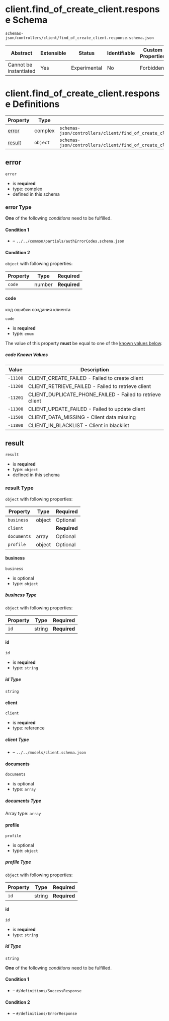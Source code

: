 # client.find_of_create_client.response Schema

```
schemas-json/controllers/client/find_of_create_client.response.schema.json
```

| Abstract               | Extensible | Status       | Identifiable | Custom Properties | Additional Properties | Defined In                                                                                                  |
| ---------------------- | ---------- | ------------ | ------------ | ----------------- | --------------------- | ----------------------------------------------------------------------------------------------------------- |
| Cannot be instantiated | Yes        | Experimental | No           | Forbidden         | Permitted             | [controllers/client/find_or_create_client.response.schema.json](find_or_create_client.response.schema.json) |

# client.find_of_create_client.response Definitions

| Property          | Type     | Group                                                                                                     |
| ----------------- | -------- | --------------------------------------------------------------------------------------------------------- |
| [error](#error)   | complex  | `schemas-json/controllers/client/find_of_create_client.response.schema.json#/definitions/ErrorCodes`      |
| [result](#result) | `object` | `schemas-json/controllers/client/find_of_create_client.response.schema.json#/definitions/SuccessResponse` |

## error

`error`

- is **required**
- type: complex
- defined in this schema

### error Type

**One** of the following _conditions_ need to be fulfilled.

#### Condition 1

- []() – `../../common/partials/authErrorCodes.schema.json`

#### Condition 2

`object` with following properties:

| Property | Type   | Required     |
| -------- | ------ | ------------ |
| `code`   | number | **Required** |

#### code

код ошибки создания клиента

`code`

- is **required**
- type: `enum`

The value of this property **must** be equal to one of the [known values below](#-known-values).

##### code Known Values

| Value    | Description                                               |
| -------- | --------------------------------------------------------- |
| `-11100` | CLIENT_CREATE_FAILED - Failed to create client            |
| `-11200` | CLIENT_RETRIEVE_FAILED - Failed to retrieve client        |
| `-11201` | CLIENT_DUPLICATE_PHONE_FAILED - Failed to retrieve client |
| `-11300` | CLIENT_UPDATE_FAILED - Failed to update client            |
| `-11500` | CLIENT_DATA_MISSING - Client data missing                 |
| `-11800` | CLIENT_IN_BLACKLIST - Client in blacklist                 |

## result

`result`

- is **required**
- type: `object`
- defined in this schema

### result Type

`object` with following properties:

| Property    | Type   | Required     |
| ----------- | ------ | ------------ |
| `business`  | object | Optional     |
| `client`    |        | **Required** |
| `documents` | array  | Optional     |
| `profile`   | object | Optional     |

#### business

`business`

- is optional
- type: `object`

##### business Type

`object` with following properties:

| Property | Type   | Required     |
| -------- | ------ | ------------ |
| `id`     | string | **Required** |

#### id

`id`

- is **required**
- type: `string`

##### id Type

`string`

#### client

`client`

- is **required**
- type: reference

##### client Type

- []() – `../../models/client.schema.json`

#### documents

`documents`

- is optional
- type: `array`

##### documents Type

Array type: `array`

#### profile

`profile`

- is optional
- type: `object`

##### profile Type

`object` with following properties:

| Property | Type   | Required     |
| -------- | ------ | ------------ |
| `id`     | string | **Required** |

#### id

`id`

- is **required**
- type: `string`

##### id Type

`string`

**One** of the following _conditions_ need to be fulfilled.

#### Condition 1

- []() – `#/definitions/SuccessResponse`

#### Condition 2

- []() – `#/definitions/ErrorResponse`
